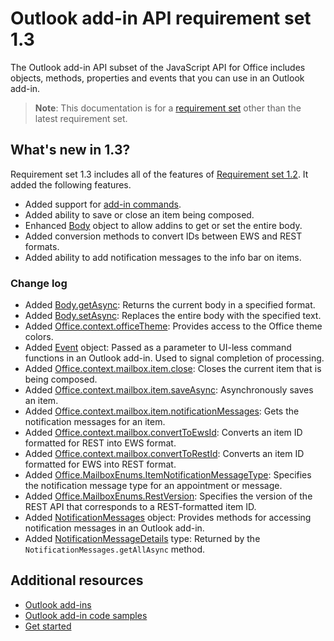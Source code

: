 # Outlook add-in API requirement set 1.3

The Outlook add-in API subset of the JavaScript API for Office includes objects, methods, properties and events that you can use in an Outlook add-in.

> **Note**: This documentation is for a [requirement set](../tutorial-api-requirement-sets.md) other than the latest requirement set. 

## What's new in 1.3?

Requirement set 1.3 includes all of the features of [Requirement set 1.2](../1.2/index.md). It added the following features.

- Added support for [add-in commands](../../docs/outlook/add-in-commands-for-outlook.md).
- Added ability to save or close an item being composed.
- Enhanced [Body](Body.md) object to allow addins to get or set the entire body.
- Added conversion methods to convert IDs between EWS and REST formats.
- Added ability to add notification messages to the info bar on items.

### Change log

- Added [Body.getAsync](Body.md#getAsync): Returns the current body in a specified format.
- Added [Body.setAsync](Body.md#setAsync): Replaces the entire body with the specified text.
- Added [Office.context.officeTheme](Office.context.md#officeTheme): Provides access to the Office theme colors.
- Added [Event](Event.md) object: Passed as a parameter to UI-less command functions in an Outlook add-in. Used to signal completion of processing.
- Added [Office.context.mailbox.item.close](Office.context.mailbox.item.md#close): Closes the current item that is being composed.
- Added [Office.context.mailbox.item.saveAsync](Office.context.mailbox.item.md#saveAsync): Asynchronously saves an item.
- Added [Office.context.mailbox.item.notificationMessages](Office.context.mailbox.item.md#notificationMessages): Gets the notification messages for an item.
- Added [Office.context.mailbox.convertToEwsId](Office.context.mailbox.md#convertToEwsId): Converts an item ID formatted for REST into EWS format.
- Added [Office.context.mailbox.convertToRestId](Office.context.mailbox.md#convertToRestId): Converts an item ID formatted for EWS into REST format.
- Added [Office.MailboxEnums.ItemNotificationMessageType](Office.MailboxEnums.md#ItemNotificationMessageType): Specifies the notification message type for an appointment or message.
- Added [Office.MailboxEnums.RestVersion](Office.MailboxEnums.md#RestVersion): Specifies the version of the REST API that corresponds to a REST-formatted item ID.
- Added [NotificationMessages](NotificationMessages.md) object: Provides methods for accessing notification messages in an Outlook add-in.
- Added [NotificationMessageDetails](simple-types.md#NotificationMessageDetails) type: Returned by the `NotificationMessages.getAllAsync` method.

## Additional resources

- [Outlook add-ins](../../docs/outlook/outlook-add-ins.md)
- [Outlook add-in code samples](https://dev.outlook.com/MailAppsGettingStarted/Samples)
- [Get started](https://dev.outlook.com/MailAppsGettingStarted/GetStarted)
